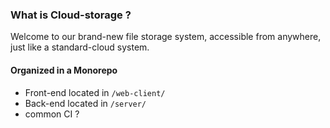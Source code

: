 ### What is Cloud-storage ?

Welcome to our brand-new file storage system, accessible from anywhere, just like a standard-cloud system. 

#### Organized in a Monorepo

- Front-end located in `/web-client/`
- Back-end located in `/server/`
- common CI ?